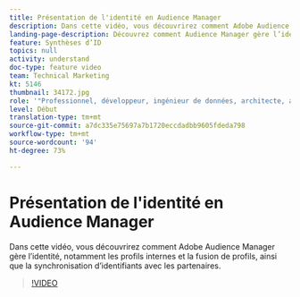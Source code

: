 ```yaml
---
title: Présentation de l'identité en Audience Manager
description: Dans cette vidéo, vous découvrirez comment Adobe Audience Manager gère l’identité, notamment les profils internes et la fusion de profils, ainsi que la synchronisation d’identifiants avec les partenaires.
landing-page-description: Découvrez comment Audience Manager gère l’identité, notamment les profils internes et la fusion de profils, ainsi que la synchronisation d’identifiants avec les partenaires.
feature: Synthèses d’ID
topics: null
activity: understand
doc-type: feature video
team: Technical Marketing
kt: 5146
thumbnail: 34172.jpg
role: '"Professionnel, développeur, ingénieur de données, architecte, architecte de données, administrateur, responsable"'
level: Début
translation-type: tm+mt
source-git-commit: a7dc335e75697a7b1720eccdadbb9605fdeda798
workflow-type: tm+mt
source-wordcount: '94'
ht-degree: 73%

---
```



# Présentation de l&#39;identité en Audience Manager

Dans cette vidéo, vous découvrirez comment Adobe Audience Manager gère l’identité, notamment les profils internes et la fusion de profils, ainsi que la synchronisation d’identifiants avec les partenaires.

>[!VIDEO](https://video.tv.adobe.com/v/34172/?quality=12)
